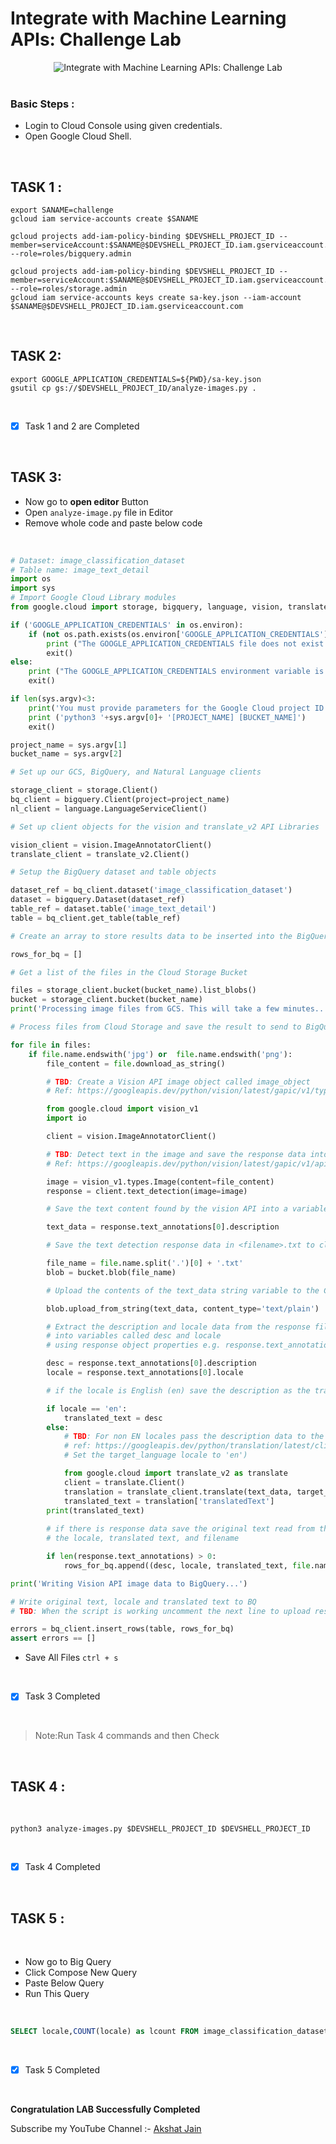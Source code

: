 # Integrate with Machine Learning APIs: Challenge Lab

<div align="center"><img src="https://github.com/akshat-jjain/Qwiklabs/blob/a287500a564441cba2f5d90eb47fa4e9620fa4e2/Integrate%20with%20Machine%20Learning%20APIs/Screenshot%20(18).png" align="center" alt="Integrate with Machine Learning APIs: Challenge Lab">
</div>
<br>

### Basic Steps :
  * Login to Cloud Console using given credentials.
  * Open Google Cloud Shell.

<br>

## TASK 1 : 

``` 
export SANAME=challenge
gcloud iam service-accounts create $SANAME

gcloud projects add-iam-policy-binding $DEVSHELL_PROJECT_ID --member=serviceAccount:$SANAME@$DEVSHELL_PROJECT_ID.iam.gserviceaccount.com --role=roles/bigquery.admin

gcloud projects add-iam-policy-binding $DEVSHELL_PROJECT_ID --member=serviceAccount:$SANAME@$DEVSHELL_PROJECT_ID.iam.gserviceaccount.com --role=roles/storage.admin
gcloud iam service-accounts keys create sa-key.json --iam-account $SANAME@$DEVSHELL_PROJECT_ID.iam.gserviceaccount.com
```
<br>

## TASK 2:
```
export GOOGLE_APPLICATION_CREDENTIALS=${PWD}/sa-key.json
gsutil cp gs://$DEVSHELL_PROJECT_ID/analyze-images.py .

```
<br>

- [x] Task 1 and 2 are Completed

<br>

## TASK 3:

  * Now go to **open editor** Button 
  * Open `analyze-image.py` file in Editor
  * Remove whole code and paste below code

<br>

``` python
# Dataset: image_classification_dataset
# Table name: image_text_detail
import os
import sys
# Import Google Cloud Library modules
from google.cloud import storage, bigquery, language, vision, translate_v2

if ('GOOGLE_APPLICATION_CREDENTIALS' in os.environ):
    if (not os.path.exists(os.environ['GOOGLE_APPLICATION_CREDENTIALS'])):
        print ("The GOOGLE_APPLICATION_CREDENTIALS file does not exist.\n")
        exit()
else:
    print ("The GOOGLE_APPLICATION_CREDENTIALS environment variable is not defined.\n")
    exit()

if len(sys.argv)<3:
    print('You must provide parameters for the Google Cloud project ID and Storage bucket')
    print ('python3 '+sys.argv[0]+ '[PROJECT_NAME] [BUCKET_NAME]')
    exit()

project_name = sys.argv[1]
bucket_name = sys.argv[2]

# Set up our GCS, BigQuery, and Natural Language clients

storage_client = storage.Client()
bq_client = bigquery.Client(project=project_name)
nl_client = language.LanguageServiceClient()

# Set up client objects for the vision and translate_v2 API Libraries

vision_client = vision.ImageAnnotatorClient()
translate_client = translate_v2.Client()

# Setup the BigQuery dataset and table objects

dataset_ref = bq_client.dataset('image_classification_dataset')
dataset = bigquery.Dataset(dataset_ref)
table_ref = dataset.table('image_text_detail')
table = bq_client.get_table(table_ref)

# Create an array to store results data to be inserted into the BigQuery table

rows_for_bq = []

# Get a list of the files in the Cloud Storage Bucket

files = storage_client.bucket(bucket_name).list_blobs()
bucket = storage_client.bucket(bucket_name)
print('Processing image files from GCS. This will take a few minutes..')

# Process files from Cloud Storage and save the result to send to BigQuery

for file in files:    
    if file.name.endswith('jpg') or  file.name.endswith('png'):
        file_content = file.download_as_string()

        # TBD: Create a Vision API image object called image_object 
        # Ref: https://googleapis.dev/python/vision/latest/gapic/v1/types.html#google.cloud.vision_v1.types.Image

        from google.cloud import vision_v1
        import io

        client = vision.ImageAnnotatorClient()

        # TBD: Detect text in the image and save the response data into an object called response
        # Ref: https://googleapis.dev/python/vision/latest/gapic/v1/api.html#google.cloud.vision_v1.ImageAnnotatorClient.document_text_detection

        image = vision_v1.types.Image(content=file_content)
        response = client.text_detection(image=image)    

        # Save the text content found by the vision API into a variable called text_data

        text_data = response.text_annotations[0].description

        # Save the text detection response data in <filename>.txt to cloud storage

        file_name = file.name.split('.')[0] + '.txt'
        blob = bucket.blob(file_name)

        # Upload the contents of the text_data string variable to the Cloud Storage file 

        blob.upload_from_string(text_data, content_type='text/plain')

        # Extract the description and locale data from the response file
        # into variables called desc and locale
        # using response object properties e.g. response.text_annotations[0].description

        desc = response.text_annotations[0].description
        locale = response.text_annotations[0].locale

        # if the locale is English (en) save the description as the translated_txt

        if locale == 'en':
            translated_text = desc
        else:
            # TBD: For non EN locales pass the description data to the translation API
            # ref: https://googleapis.dev/python/translation/latest/client.html#google.cloud.translate_v2.client.Client.translate
            # Set the target_language locale to 'en')

            from google.cloud import translate_v2 as translate
            client = translate.Client()
            translation = translate_client.translate(text_data, target_language='en')
            translated_text = translation['translatedText']
        print(translated_text)
        
        # if there is response data save the original text read from the image, 
        # the locale, translated text, and filename

        if len(response.text_annotations) > 0:
            rows_for_bq.append((desc, locale, translated_text, file.name))

print('Writing Vision API image data to BigQuery...')

# Write original text, locale and translated text to BQ
# TBD: When the script is working uncomment the next line to upload results to BigQuery

errors = bq_client.insert_rows(table, rows_for_bq)
assert errors == []
```
 * Save All Files `ctrl + s`

<br>

- [x] Task 3 Completed
<br>

>Note:Run Task 4 commands and then Check 

<br>

## TASK 4 :

<br>

```
python3 analyze-images.py $DEVSHELL_PROJECT_ID $DEVSHELL_PROJECT_ID
```

<br>

- [x] Task 4 Completed

<br>

## TASK 5 :

<br>

  * Now go to Big Query
  * Click Compose New Query
  * Paste Below Query
  * Run This Query
  
  <br>

``` sql
SELECT locale,COUNT(locale) as lcount FROM image_classification_dataset.image_text_detail GROUP BY locale ORDER BY lcount DESC
```

<br>

- [x] Task 5 Completed

<br>

**Congratulation LAB Successfully Completed**

Subscribe my YouTube Channel :- [Akshat Jain](https://youtube.com/channel/UCQUEgfYbcz7pv36NoAv7S-Q/)
